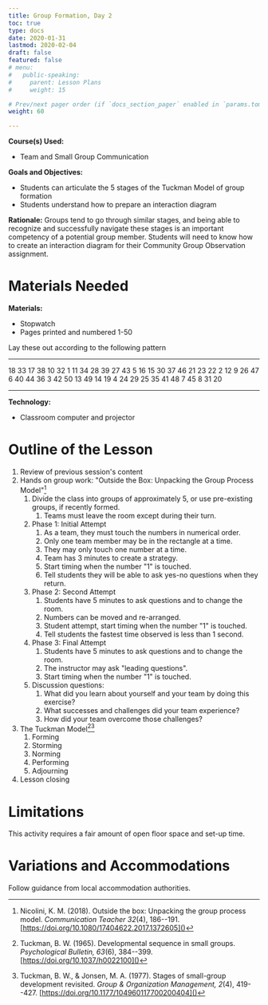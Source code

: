```yaml
---
title: Group Formation, Day 2
toc: true
type: docs
date: 2020-01-31
lastmod: 2020-02-04
draft: false
featured: false
# menu:
#   public-speaking:
#     parent: Lesson Plans
#     weight: 15

# Prev/next pager order (if `docs_section_pager` enabled in `params.toml`)
weight: 60

---
```


**Course(s) Used:**

* Team and Small Group Communication

**Goals and Objectives:**

* Students can articulate the 5 stages of the Tuckman Model of group formation
* Students understand how to prepare an interaction diagram

**Rationale:**
Groups tend to go through similar stages, and being able to recognize and successfully navigate these stages is an important competency of a potential group member.
Students will need to know how to create an interaction diagram for their Community Group Observation assignment.

Materials Needed
================

**Materials:**

* Stopwatch
* Pages printed and numbered 1-50

Lay these out according to the following pattern


  --   --   --   --   --
  18   33   17   38   10
  32    1   11   34   28
  39   27   43    5   16
  15   30   37   46   21
  23   22    2   12    9
  26   47    6   40   44
  36    3   42   50   13
  49   14   19    4   24
  29   25   35   41   48
   7   45    8   31   20
  --   --   --   --   --

**Technology:**

* Classroom computer and projector

Outline of the Lesson
=====================

1.  Review of previous session's content
2.  Hands on group work: "Outside the Box: Unpacking the Group Process Model"[^nicolini-2018-ComTeach]
    1.  Divide the class into groups of approximately 5, or use pre-existing groups, if recently formed.
        1.  Teams must leave the room except during their turn.
    2.  Phase 1: Initial Attempt
        1.  As a team, they must touch the numbers in numerical order.
        2.  Only one team member may be in the rectangle at a time.
        3.  They may only touch one number at a time.
        4.  Team has 3 minutes to create a strategy.
        5.  Start timing when the number "1" is touched.
        6.  Tell students they will be able to ask yes-no questions when they return.
    3.  Phase 2: Second Attempt
        1.  Students have 5 minutes to ask questions and to change the room.
        2.  Numbers can be moved and re-arranged.
        3.  Student attempt, start timing when the number "1" is touched.
        4.  Tell students the fastest time observed is less than 1 second.
    4.  Phase 3: Final Attempt
        1.  Students have 5 minutes to ask questions and to change the room.
        2.  The instructor may ask "leading questions".
        3.  Start timing when the number "1" is touched.
    5.  Discussion questions:
        1.  What did you learn about yourself and your team by doing this exercise?
        2.  What successes and challenges did your team experience?
        3.  How did your team overcome those challenges?
3.  The Tuckman Model[^tuckman-1965-PsyBull][^tuckman-jensen-1977-GroupOrgMan]
    1.  Forming
    2.  Storming
    3.  Norming
    4.  Performing
    5.  Adjourning
4.  Lesson closing

[^nicolini-2018-ComTeach]: Nicolini, K. M. (2018). Outside the box: Unpacking the group process model. *Communication Teacher 32*(4), 186--191. [https://doi.org/10.1080/17404622.2017.1372605]()
[^tuckman-1965-PsyBull]: Tuckman, B. W. (1965). Developmental sequence in small groups. *Psychological Bulletin, 63*(6), 384--399. [https://doi.org/10.1037/h0022100]()
[^tuckman-jensen-1977-GroupOrgMan]: Tuckman, B. W., & Jonsen, M. A. (1977). Stages of small-group development revisited. *Group & Organization Management, 2*(4), 419--427. [https://doi.org/10.1177/104960117700200404]()

Limitations
===========

This activity requires a fair amount of open floor space and set-up time.

<!--
Debrief
=======
-->

Variations and Accommodations
=============================

Follow guidance from local accommodation authorities.

<!-- End Notes -->

<!-- Previous Versions:

   v#   | Date       | Modifications
  ------|:-----------|:-------------
  v0.00 | 2020-01-31 | Initial Version

-->
